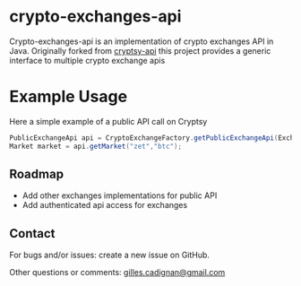 crypto-exchanges-api
====================

Crypto-exchanges-api is an implementation of crypto exchanges API in Java. Originally forked from [cryptsy-api](https://github.com/opsun/cryptsy-api)
 this project provides a generic interface to multiple crypto exchange apis

Example Usage
=============

Here a simple example of a public API call on Cryptsy

```java
PublicExchangeApi api = CryptoExchangeFactory.getPublicExchangeApi(ExchangeEnum.CRYPTSY);
Market market = api.getMarket("zet","btc");
```

## Roadmap

* Add other exchanges implementations for public API
* Add authenticated api access for exchanges

## Contact

For bugs and/or issues: create a new issue on GitHub.

Other questions or comments: gilles.cadignan@gmail.com
